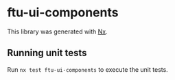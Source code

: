 # ftu-ui-components

This library was generated with [Nx](https://nx.dev).

## Running unit tests

Run `nx test ftu-ui-components` to execute the unit tests.
